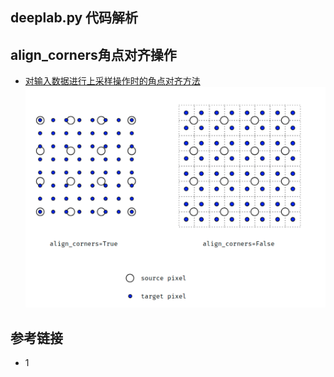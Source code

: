## deeplab.py 代码解析

## align_corners角点对齐操作
* [对输入数据进行上采样操作时的角点对齐方法](https://blog.csdn.net/wangweiwells/article/details/101820932)
![](data/images/align_corners.png)

## 参考链接
* 1 

